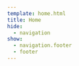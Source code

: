 ```yaml
---
template: home.html
title: Home
hide:
  - navigation
show:
  - navigation.footer
  - footer
---
```


